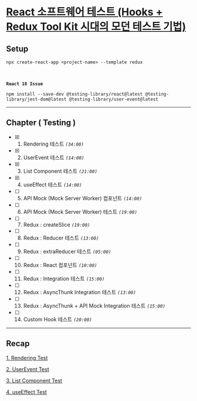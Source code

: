 # [React 소프트웨어 테스트 (Hooks + Redux Tool Kit 시대의 모던 테스트 기법)](https://www.udemy.com/course/reacthooksreduxtoolkit/)

## Setup

    npx create-react-app <project-name> --template redux

<br />

**`React 18 Issue`**

    npm install --save-dev @testing-library/react@latest @testing-library/jest-dom@latest @testing-library/user-event@latest

---

## Chapter ( Testing )

- [x] 1.  Rendering 테스트 _`(34:00)`_
- [x] 2.  UserEvent 테스트 _`(14:00)`_
- [x] 3.  List Component 테스트 _`(21:00)`_
- [x] 4.  useEffect 테스트 _`(14:00)`_
- [ ] 5.  API Mock (Mock Server Worker) 컴포넌트 _`(14:00)`_
- [ ] 6.  API Mock (Mock Server Worker) 테스트 _`(19:00)`_
- [ ] 7.  Redux : createSlice _`(19:00)`_
- [ ] 8.  Redux : Reducer 테스트 _`(13:00)`_
- [ ] 9.  Redux : extraReducer 테스트 _`(05:00)`_
- [ ] 10. Redux : React 컴포넌트 _`(10:00)`_
- [ ] 11. Redux : Integration 테스트 _`(15:00)`_
- [ ] 12. Redux : AsyncThunk Integration 테스트 _`(13:00)`_
- [ ] 13. Redux : AsyncThunk + API Mock Integration 테스트 _`(15:00)`_
- [ ] 14. Custom Hook 테스트 _`(20:00)`_

---

## Recap

[1. Rendering Test](docs/rendering.md)

[2. UserEvent Test](docs/userEvent.md)

[3. List Component Test](docs/list.md)

[4. useEffect Test](docs/useEffect.md)
